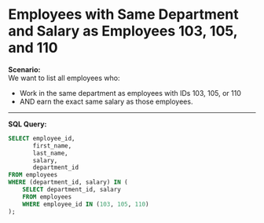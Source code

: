 # Employees with Same Department and Salary as Employees 103, 105, and 110

**Scenario:**  
We want to list all employees who:
- Work in the same department as employees with IDs 103, 105, or 110
- AND earn the exact same salary as those employees.

---

**SQL Query:**
```sql
SELECT employee_id, 
       first_name, 
       last_name, 
       salary, 
       department_id
FROM employees
WHERE (department_id, salary) IN (
    SELECT department_id, salary
    FROM employees
    WHERE employee_id IN (103, 105, 110)
);
